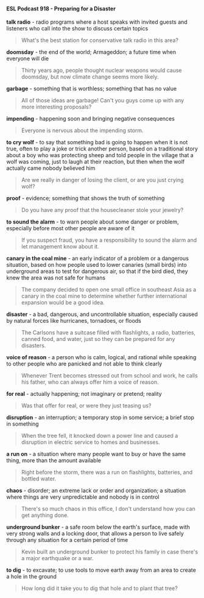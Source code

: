#### ESL Podcast 918 - Preparing for a Disaster

**talk radio** - radio programs where a host speaks with invited guests and
listeners who call into the show to discuss certain topics

> What's the best station for conservative talk radio in this area?

**doomsday** - the end of the world; Armageddon; a future time when everyone
will die

> Thirty years ago, people thought nuclear weapons would cause doomsday, but
now climate change seems more likely.

**garbage** - something that is worthless; something that has no value

> All of those ideas are garbage! Can't you guys come up with any more
interesting proposals?

**impending** - happening soon and bringing negative consequences

> Everyone is nervous about the impending storm.

**to cry wolf** - to say that something bad is going to happen when it is not true,
often to play a joke or trick another person, based on a traditional story about a
boy who was protecting sheep and told people in the village that a wolf was
coming, just to laugh at their reaction, but then when the wolf actually came
nobody believed him

> Are we really in danger of losing the client, or are you just crying wolf?

**proof** - evidence; something that shows the truth of something

> Do you have any proof that the housecleaner stole your jewelry?

**to sound the alarm** - to warn people about some danger or problem, especially
before most other people are aware of it

> If you suspect fraud, you have a responsibility to sound the alarm and let
management know about it.

**canary in the coal mine** - an early indicator of a problem or a dangerous
situation, based on how people used to lower canaries (small birds) into
underground areas to test for dangerous air, so that if the bird died, they knew
the area was not safe for humans

> The company decided to open one small office in southeast Asia as a canary in
the coal mine to determine whether further international expansion would be a
good idea.

**disaster** - a bad, dangerous, and uncontrollable situation, especially caused by
natural forces like hurricanes, tornadoes, or floods

> The Carlsons have a suitcase filled with flashlights, a radio, batteries, canned
food, and water, just so they can be prepared for any disasters.

**voice of reason** - a person who is calm, logical, and rational while speaking to
other people who are panicked and not able to think clearly

> Whenever Trent becomes stressed out from school and work, he calls his
father, who can always offer him a voice of reason.

**for real** - actually happening; not imaginary or pretend; reality

> Was that offer for real, or were they just teasing us?

**disruption** - an interruption; a temporary stop in some service; a brief stop in
something

> When the tree fell, it knocked down a power line and caused a disruption in
electric service to homes and businesses.

**a run on** - a situation where many people want to buy or have the same thing,
more than the amount available

> Right before the storm, there was a run on flashlights, batteries, and bottled
water.

**chaos** - disorder; an extreme lack or order and organization; a situation where
things are very unpredictable and nobody is in control

> There's so much chaos in this office, I don't understand how you can get
anything done.

**underground bunker** - a safe room below the earth's surface, made with very
strong walls and a locking door, that allows a person to live safely through any
situation for a certain period of time

> Kevin built an underground bunker to protect his family in case there's a major
earthquake or a war.

**to dig** - to excavate; to use tools to move earth away from an area to create a
hole in the ground

> How long did it take you to dig that hole and to plant that tree?

